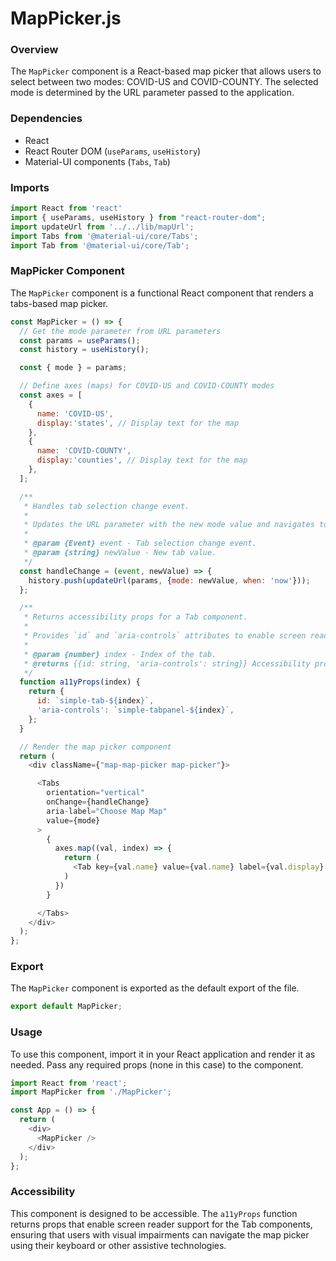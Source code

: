 **MapPicker.js**
================

### Overview

The `MapPicker` component is a React-based map picker that allows users to select between two modes: COVID-US and COVID-COUNTY. The selected mode is determined by the URL parameter passed to the application.

### Dependencies

*   React
*   React Router DOM (`useParams`, `useHistory`)
*   Material-UI components (`Tabs`, `Tab`)

### Imports

```javascript
import React from 'react'
import { useParams, useHistory } from "react-router-dom";
import updateUrl from '../../lib/mapUrl';
import Tabs from '@material-ui/core/Tabs';
import Tab from '@material-ui/core/Tab';
```

### MapPicker Component

The `MapPicker` component is a functional React component that renders a tabs-based map picker.

```javascript
const MapPicker = () => {
  // Get the mode parameter from URL parameters
  const params = useParams();
  const history = useHistory();

  const { mode } = params;

  // Define axes (maps) for COVID-US and COVID-COUNTY modes
  const axes = [
    {
      name: 'COVID-US',
      display:'states', // Display text for the map
    },
    {
      name: 'COVID-COUNTY',
      display:'counties', // Display text for the map
    }, 
  ];

  /**
   * Handles tab selection change event.
   *
   * Updates the URL parameter with the new mode value and navigates to the updated URL.
   *
   * @param {Event} event - Tab selection change event.
   * @param {string} newValue - New tab value.
   */
  const handleChange = (event, newValue) => {
    history.push(updateUrl(params, {mode: newValue, when: 'now'}));
  };

  /**
   * Returns accessibility props for a Tab component.
   *
   * Provides `id` and `aria-controls` attributes to enable screen reader support.
   *
   * @param {number} index - Index of the tab.
   * @returns {{id: string, 'aria-controls': string}} Accessibility props.
   */
  function a11yProps(index) {
    return {
      id: `simple-tab-${index}`,
      'aria-controls': `simple-tabpanel-${index}`,
    };
  }

  // Render the map picker component
  return (
    <div className={"map-map-picker map-picker"}>

      <Tabs
        orientation="vertical"
        onChange={handleChange}
        aria-label="Choose Map Map"
        value={mode}
      >
        {
          axes.map((val, index) => {
            return (
              <Tab key={val.name} value={val.name} label={val.display} {...a11yProps(index)} />
            )
          })
        }

      </Tabs>
    </div>
  );
};
```

### Export

The `MapPicker` component is exported as the default export of the file.

```javascript
export default MapPicker;
```

### Usage

To use this component, import it in your React application and render it as needed. Pass any required props (none in this case) to the component.

```javascript
import React from 'react';
import MapPicker from './MapPicker';

const App = () => {
  return (
    <div>
      <MapPicker />
    </div>
  );
};
```

### Accessibility

This component is designed to be accessible. The `a11yProps` function returns props that enable screen reader support for the Tab components, ensuring that users with visual impairments can navigate the map picker using their keyboard or other assistive technologies.